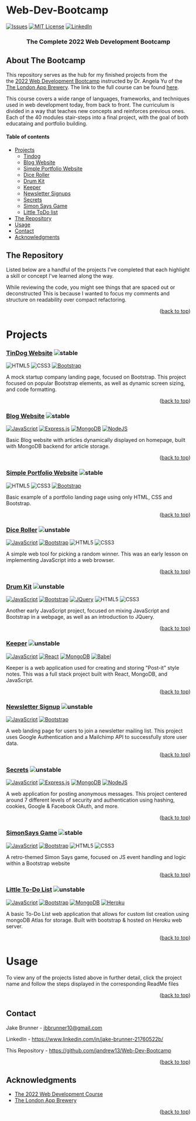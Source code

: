 



# Web-Dev-Bootcamp

<a name="readme-top"></a>

[![Issues][issues-shield]][issues-url]
[![MIT License][license-shield]][license-url]
[![LinkedIn][linkedin-shield]][linkedin-url]


<!-- PROJECT LOGO -->

<div align="center">
  <h3 align="center">The Complete 2022 Web Development Bootcamp</h3>
</div>

## About The Bootcamp

[git-scl.com]:https://img.shields.io/badge/git-%23F05033.svg?style=for-the-badge&logo=git&logoColor=white
[git-url]:https://git-scm.com/
[Postman.com]:https://img.shields.io/badge/Postman-FF6C37?style=for-the-badge&logo=postman&logoColor=white
[Postman-url]:https://Postman.com

[Babel.com]:https://img.shields.io/badge/Babel-F9DC3e?style=for-the-badge&logo=babel&logoColor=black
[Babel-url]:Babel.com
[JavaScript.com]:https://img.shields.io/badge/javascript-%23323330.svg?style=for-the-badge&logo=javascript&logoColor=%23F7DF1E
[JavaScript-url]:https://javascript.com
[Heroku.com]: https://img.shields.io/badge/heroku-%23430098.svg?style=for-the-badge&logo=heroku&logoColor=white
[Heroku-url]: https://heroku.com
[NodeJS.org]:https://img.shields.io/badge/node.js-6DA55F?style=for-the-badge&logo=node.js&logoColor=white
[NodeJS-url]: https://nodejs.org



This repository serves as the hub for my finished projects from the  
the [2022 Web Development Bootcamp](https://www.udemy.com/course/the-complete-web-development-bootcamp/)
instructed by Dr. Angela Yu of the 
[The London App Brewery](https://www.londonappbrewery.com/). The link to the full course can be found [here](https://www.udemy.com/course/the-complete-web-development-bootcamp).

This course covers a wide range of languages, frameworks, and techniques used in web development today, from back to front. The curriculum is divided in a way that teaches new concepts and reinforces previous ones. Each of the 40 modules stair-steps into a final project, with the goal of both educataing and portfolio building. 

<!-- TABLE OF CONTENTS -->
  #### Table of contents
+ [Projects](#projects)
    - [Tindog](#tindog-website)
    - [Blog Website](#blog-website)
    - [Simple Portfolio Website](#simple-portfolio-website)
    - [Dice Roller](#dice-roller)
    - [Drum Kit](#drum-kit)
    - [Keeper](#keeper)
    - [Newsletter Signups](#newsletter-signup)
    - [Secrets](#secrets)
    - [Simon Says Game](#simonsays-game)
    - [Little ToDo list](#little-to-do-list)
+ [The Repository](#the-repository)
+ [Usage](#usage)
+ [Contact](#contact)
+ [Acknowledgments](#acknowledgments)

## The Repository
Listed below are a handful of the projects I've completed that each highlight a skill or concept I've learned along the way.  

While reviewing the code, you might see things that are spaced out or deconstructed This is because I wanted to focus my comments and structure on readability over compact refactoring.
<p align="right">(<a href="#readme-top">back to top</a>)</p>


# Projects 
### [TinDog Website](https://github.com/JAndrew13/Web-Dev-Bootcamp/tree/main/TinDog%20Website) ![stable]
![HTML5] ![CSS3] [![Bootstrap][Bootstrap.com]][Bootstrap-url]

A mock startup company landing page, focused on Bootstrap. This project focused on popular Bootstrap elements, as well as dynamic screen sizing, and code formatting.
<p align="right">(<a href="#readme-top">back to top</a>)</p>


### [Blog Website](https://github.com/JAndrew13/Web-Dev-Bootcamp/tree/main/Blog%20Website) ![stable]
[![JavaScript][Javascript.com]][JavaScript-url] [![Express.js][expressjs.com]][Expressjs-url] [![MongoDB][MongoDB.com]][MongoDB-url] [![NodeJS][NodeJS.org]][NodeJS-url]

Basic Blog website with articles dynamically displayed on homepage, built with MongoDB backend for article storage.

<p align="right">(<a href="#readme-top">back to top</a>)</p>


### [Simple Portfolio Website](https://github.com/JAndrew13/Web-Dev-Bootcamp/tree/main/Simple%20Portfolio) ![stable]

![HTML5] ![CSS3] [![Bootstrap][Bootstrap.com]][Bootstrap-url]


Basic example of a portfolio landing page using only HTML, CSS and Bootstrap.
<p align="right">(<a href="#readme-top">back to top</a>)</p>


### [Dice Roller](https://github.com/JAndrew13/Web-Dev-Bootcamp/tree/main/Dicee%20Challenge) ![unstable]
[![JavaScript][Javascript.com]][JavaScript-url] [![Bootstrap][Bootstrap.com]][Bootstrap-url] ![HTML5] ![CSS3]

A simple web tool for picking a random winner. This was an early lesson on implementing JavaScript into a web browser.
<p align="right">(<a href="#readme-top">back to top</a>)</p>


### [Drum Kit](https://github.com/JAndrew13/Web-Dev-Bootcamp/tree/main/Drum%20Kit) ![unstable]
[![JavaScript][Javascript.com]][JavaScript-url] [![Bootstrap][Bootstrap.com]][Bootstrap-url] [![JQuery][JQuery.com]][JQuery-url] ![HTML5] ![CSS3]

Another early JavaScript project, focused on mixing JavaScript and Bootstrap in a webpage, as well as an introduction to JQuery.
<p align="right">(<a href="#readme-top">back to top</a>)</p>


### [Keeper](https://github.com/JAndrew13/Web-Dev-Bootcamp/tree/main/keeper) ![unstable]
[![JavaScript][Javascript.com]][JavaScript-url] [![React][React.js]][React-url] [![MongoDB][MongoDB.com]][MongoDB-url] [![Babel][Babel.com]][Babel-url]

Keeper is a web application used for creating and storing "Post-it" style notes. This was a full stack project built with React, MongoDB, and JavaScript.

<p align="right">(<a href="#readme-top">back to top</a>)</p>


### [Newsletter Signup](https://github.com/JAndrew13/Web-Dev-Bootcamp/tree/main/Newsletter-Signup) ![unstable]
[![JavaScript][Javascript.com]][JavaScript-url]
[![Bootstrap][Bootstrap.com]][Bootstrap-url]

A web landing page for users to join a newsletter mailing list. This project uses Google Authentication and a Mailchimp API to successfully store user data.
 
<p align="right">(<a href="#readme-top">back to top</a>)</p>


### [Secrets](https://github.com/JAndrew13/Web-Dev-Bootcamp/tree/main/SecretsApp) ![unstable]
[![JavaScript][Javascript.com]][JavaScript-url] [![Express.js][expressjs.com]][Expressjs-url] [![MongoDB][MongoDB.com]][MongoDB-url] [![NodeJS][NodeJS.org]][NodeJS-url]

A web application for posting anonymous messages. This project centered around 7 different levels of security and authentication using hashing, cookies, Google & Facebook OAuth,  and more.

<p align="right">(<a href="#readme-top">back to top</a>)</p>


### [SimonSays Game](https://github.com/JAndrew13/Web-Dev-Bootcamp/tree/main/SimonSays%20Game) ![stable]
[![JavaScript][Javascript.com]][JavaScript-url] [![Bootstrap][Bootstrap.com]][Bootstrap-url] ![HTML5] ![CSS3]

A retro-themed Simon Says game, focused on JS event handling and logic within a Bootstrap website 
<p align="right">(<a href="#readme-top">back to top</a>)</p>


### [Little To-Do List](https://github.com/JAndrew13/Web-Dev-Bootcamp/tree/main/ToDoList) ![unstable]
[![JavaScript][Javascript.com]][JavaScript-url] [![Bootstrap][Bootstrap.com]][Bootstrap-url] [![MongoDB][MongoDB.com]][MongoDB-url] [![Heroku][Heroku.com]][Heroku-url]

A basic To-Do List web application that allows for custom list creation using mongoDB Atlas for storage. Built with bootstrap & hosted on Heroku web server.
<p align="right">(<a href="#readme-top">back to top</a>)</p>


<!-- USAGE EXAMPLES -->
  # Usage

To view any of the projects listed above in further detail, click the project name and follow the steps displayed in the corresponding ReadMe files

<p align="right">(<a href="#readme-top">back to top</a>)</p>

<!-- CONTACT -->
## Contact

Jake Brunner -  jbbrunner10@gmail.com

LinkedIn - https://www.linkedin.com/in/jake-brunner-21760522b/

This Repository - https://github.com/jandrew13/Web-Dev-Bootcamp

<p align="right">(<a href="#readme-top">back to top</a>)</p>



<!-- ACKNOWLEDGMENTS -->
## Acknowledgments



* [The 2022 Web Development Course](https://www.udemy.com/course/the-complete-web-development-bootcamp)
* [The London App Brewery](https://www.londonappbrewery.com/) 


<p align="right">(<a href="#readme-top">back to top</a>)</p>



<!-- MARKDOWN LINKS & IMAGES -->

<!-- STATUS MARKERS -->
[stable]: http://badges.github.io/stability-badges/dist/stable.svg
[unstable]: http://badges.github.io/stability-badges/dist/unstable.svg
[depreciated]: http://badges.github.io/stability-badges/dist/deprecated.svg
[experimental]: http://badges.github.io/stability-badges/dist/experimental.svg
[frozen]: http://badges.github.io/stability-badges/dist/frozen.svg
[locked]: http://badges.github.io/stability-badges/dist/locked.svg

[issues-shield]: https://img.shields.io/github/issues/othneildrew/Best-README-Template.svg?style=for-the-badge
[issues-url]: https://github.com/othneildrew/Best-README-Template/issues
[license-shield]: https://img.shields.io/github/license/othneildrew/Best-README-Template.svg?style=for-the-badge
[license-url]: https://github.com/othneildrew/Best-README-Template/blob/master/LICENSE.txt
[linkedin-shield]: https://img.shields.io/badge/-LinkedIn-black.svg?style=for-the-badge&logo=linkedin&colorB=555
[linkedin-url]: https://linkedin.com/in/othneildrew
[product-screenshot]: images/screenshot.png

[React.js]: https://img.shields.io/badge/React-20232A?style=for-the-badge&logo=react&logoColor=61DAFB
[React-url]: https://reactjs.org/
[Bootstrap.com]: https://img.shields.io/badge/Bootstrap-563D7C?style=for-the-badge&logo=bootstrap&logoColor=white
[Bootstrap-url]: https://getbootstrap.com
[JQuery.com]: https://img.shields.io/badge/jQuery-0769AD?style=for-the-badge&logo=jquery&logoColor=white
[JQuery-url]: https://jquery.com 
[MongoDB.com]: https://img.shields.io/badge/MongoDB-%234ea94b.svg?style=for-the-badge&logo=mongodb&logoColor=white
[MongoDB-url]: https://mongodb.com
[Expressjs.com]: https://img.shields.io/badge/express.js-%23404d59.svg?style=for-the-badge&logo=express&logoColor=%2361DAFB
[Expressjs-url]: https://expressjs.com

[npmjs.com]:https://img.shields.io/badge/NPM-%23000000.svg?style=for-the-badge&logo=npm&logoColor=white
[npmjs-url]:npmjs.com

[CSS3]: https://img.shields.io/badge/css3-%231572B6.svg?style=for-the-badge&logo=css3&logoColor=white

[HTML5]: https://img.shields.io/badge/html5-%23E34F26.svg?style=for-the-badge&logo=html5&logoColor=white
